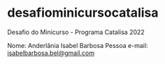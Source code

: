 # desafiominicursocatalisa
Desafio do Minicurso - Programa Catalisa 2022

Nome: Anderlânia Isabel Barbosa Pessoa
e-mail: isabelbarbosa.bel@gmail.com
